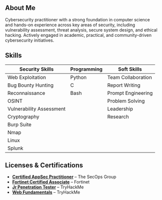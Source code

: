 ## About Me

Cybersecurity practitioner with a strong foundation in computer science and hands-on experience across key areas of security, including vulnerability assessment, threat analysis, secure system design, and ethical hacking. Actively engaged in academic, practical, and community-driven cybersecurity initiatives.

## Skills

| Security Skills              | Programming | Soft Skills        |
|-----------------------------|-------------|--------------------|
| Web Exploitation            | Python      | Team Collaboration |
| Bug Bounty Hunting          | C           | Report Writing     |
| Reconnaissance              | Bash        | Prompt Engineering |
| OSINT                       |             | Problem Solving    |
| Vulnerability Assessment    |             | Leadership         |
| Cryptography                |             | Research           |
| Burp Suite                  |             |                    |
| Nmap                       |             |                    |
| Linux                      |             |                    |
| Splunk                     |             |                    |





## Licenses & Certifications

- [**Certified AppSec Practitioner**](https://candidate.speedexam.net/certificate.aspx?SSTATE=am4131EniU8ntjp4bO5mXT17MeeogMKstBf6Sd7Wld2tOqkk1dz4i1QnfdYFzb2sIQUnPK0j/DjQZ1aRaMmqD4vWrCsgZr4TpCcRJ4JBlIM=) – The SecOps Group  
- **[Fortinet Certified Associate](https://drive.google.com/file/d/1bNbr9dO1yRv3z7vJyKKdDI0JMfGyJMTt/view)** – Fortinet  
- **[Jr Penetration Tester](https://tryhackme-certificates.s3-eu-west-1.amazonaws.com/THM-D2GC1P5LAK.png)** – TryHackMe  
- **[Web Fundamentals](https://tryhackme-certificates.s3-eu-west-1.amazonaws.com/THM-QCKDHMIM5D.png)** – TryHackMe    
